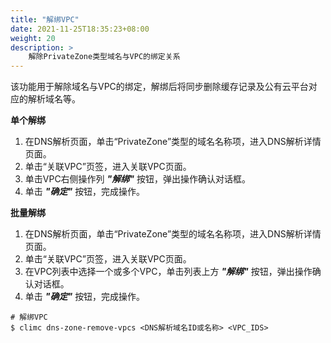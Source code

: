 ```yaml
---
title: "解绑VPC"
date: 2021-11-25T18:35:23+08:00
weight: 20
description: >
    解除PrivateZone类型域名与VPC的绑定关系
---
```


该功能用于解除域名与VPC的绑定，解绑后将同步删除缓存记录及公有云平台对应的解析域名等。

**单个解绑**

1. 在DNS解析页面，单击“PrivateZone”类型的域名名称项，进入DNS解析详情页面。
2. 单击“关联VPC”页签，进入关联VPC页面。
3. 单击VPC右侧操作列 **_"解绑"_** 按钮，弹出操作确认对话框。
4. 单击 **_"确定"_** 按钮，完成操作。

**批量解绑**

1. 在DNS解析页面，单击“PrivateZone”类型的域名名称项，进入DNS解析详情页面。
2. 单击“关联VPC”页签，进入关联VPC页面。
3. 在VPC列表中选择一个或多个VPC，单击列表上方 **_"解绑"_** 按钮，弹出操作确认对话框。
4. 单击 **_"确定"_** 按钮，完成操作。


```
# 解绑VPC
$ climc dns-zone-remove-vpcs <DNS解析域名ID或名称> <VPC_IDS>
```
